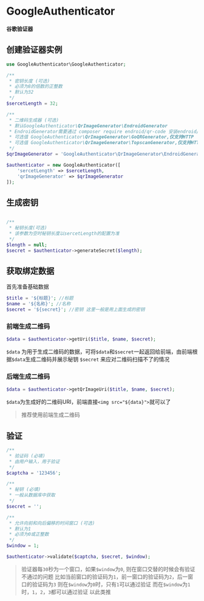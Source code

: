 # GoogleAuthenticator

**谷歌验证器**

## 创建验证器实例

```php
use GoogleAuthenticator\GoogleAuthenticator;

/**
 * 密钥长度 (可选)
 * 必须为8的倍数的正整数
 * 默认为32
 */
$sercetLength = 32;

/**
 * 二维码生成器 (可选)
 * 默认GoogleAuthenticator\QrImageGenerator\EndroidGenerator
 * EndroidGenerator需要通过 composer require endroid/qr-code 安装endroid/qr-code
 * 可选值 GoogleAuthenticator\QrImageGenerator\GoQRGenerator,仅支持HTTP
 * 可选值 GoogleAuthenticator\QrImageGenerator\TopscanGenerator,仅支持HTTPS
 */
$qrImageGenerator = 'GoogleAuthenticator\QrImageGenerator\EndroidGenerator';

$authenticator = new GoogleAuthenticator([
	'sercetLength' => $sercetLength,
	'qrImageGenerator' => $qrImageGenerator
]);
```
## 生成密钥
```php

/**
 * 秘钥长度(可选)
 * 该参数为空时秘钥长度以sercetLength的配置为准
 */
$length = null;
$secret = $authenticator->generateSecret($length);
```

## 获取绑定数据
首先准备基础数据

```php
$title = '${标题}'; //标题
$name = '${名称}'; //名称
$secret = '${secret}'; //密钥 这里一般是用上面生成的密钥
```
### 前端生成二维码

```php
$data = $authenticator->getUri($title, $name, $secret);
```
`$data` 为用于生成二维码的数据，可将`$data`和`$secret`一起返回给前端，由前端根据`$data`生成二维码并展示秘钥 `$secret` 来应对二维码扫描不了的情况
### 后端生成二维码
```php
$data = $authenticator->getQrImageUri($title, $name, $secret);
```
`$data`为生成好的二维码URI，前端直接`<img src="${data}">`就可以了


>推荐使用前端生成二维码

## 验证

```php
/**
 * 验证码 (必填)
 * 由用户输入，用于验证
 */
$captcha = '123456';

/**
 * 秘钥 (必填)
 * 一般从数据库中获取
 */
$secret = '';

/**
 * 允许向前和向后偏移的时间窗口 (可选)
 * 默认为1
 * 必须为0或正整数
 */
$window = 1;

$authenticator->validate($captcha, $secret, $window);
```
> 验证器每`30`秒为一个窗口，如果`$window`为`0`, 则在窗口交替的时候会有验证不通过的问题
比如当前窗口的验证码为`1`，前一窗口的验证码为`2`，后一窗口的验证码为`3`
则在`$window`为`0`时，只有`1`可以通过验证
而在`$window`为`1`时，`1`，`2`，`3`都可以通过验证
以此类推